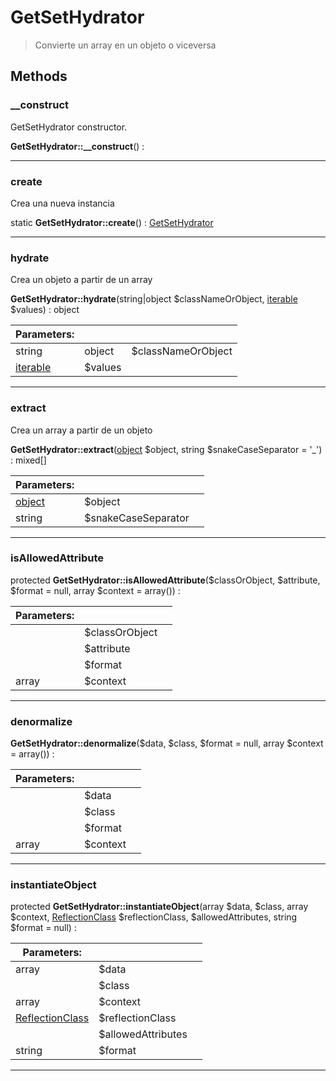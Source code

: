 
                                                                                                                                            
    
# GetSetHydrator


> Convierte un array en un objeto o viceversa
>
> 








## Methods

### __construct
GetSetHydrator constructor.


**GetSetHydrator::__construct**() : 



---


### create
Crea una nueva instancia


static **GetSetHydrator::create**() : [GetSetHydrator](../../../GetSetHydrator.md)



---


### hydrate
Crea un objeto a partir de un array


**GetSetHydrator::hydrate**(string|object $classNameOrObject, [iterable](../../../iterable.md) $values) : object


|Parameters: | | |
| --- | --- | --- |
|string|object |$classNameOrObject |  |
|[iterable](../../../iterable.md) |$values |  |

---


### extract
Crea un array a partir de un objeto


**GetSetHydrator::extract**([object](../../../object.md) $object, string $snakeCaseSeparator = &#039;_&#039;) : mixed[]


|Parameters: | | |
| --- | --- | --- |
|[object](../../../object.md) |$object |  |
|string |$snakeCaseSeparator |  |

---


### isAllowedAttribute



protected **GetSetHydrator::isAllowedAttribute**($classOrObject, $attribute, $format = null, array $context = array()) : 


|Parameters: | | |
| --- | --- | --- |
| |$classOrObject |  |
| |$attribute |  |
| |$format |  |
|array |$context |  |

---


### denormalize



**GetSetHydrator::denormalize**($data, $class, $format = null, array $context = array()) : 


|Parameters: | | |
| --- | --- | --- |
| |$data |  |
| |$class |  |
| |$format |  |
|array |$context |  |

---


### instantiateObject



protected **GetSetHydrator::instantiateObject**(array $data, $class, array $context, [ReflectionClass](../../../ReflectionClass.md) $reflectionClass, $allowedAttributes, string $format = null) : 


|Parameters: | | |
| --- | --- | --- |
|array |$data |  |
| |$class |  |
|array |$context |  |
|[ReflectionClass](../../../ReflectionClass.md) |$reflectionClass |  |
| |$allowedAttributes |  |
|string |$format |  |

---


                                                                                                                                                                                                                                                                                                                                                                                                            
    
                                                                                                                                                                                                                                                                             
                